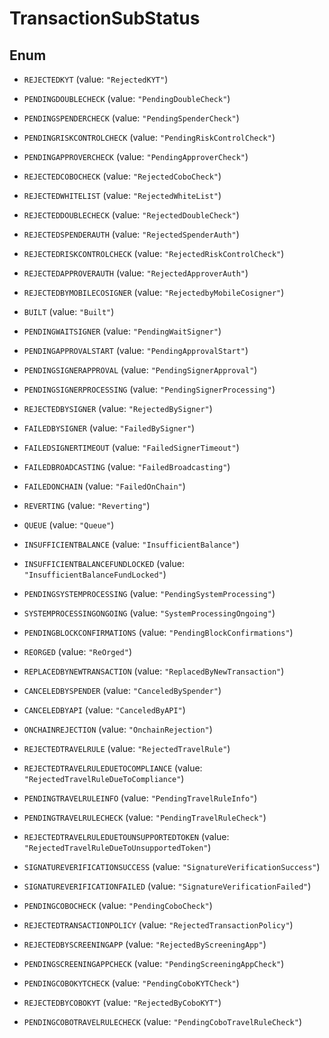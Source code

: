 

# TransactionSubStatus

## Enum


* `REJECTEDKYT` (value: `"RejectedKYT"`)

* `PENDINGDOUBLECHECK` (value: `"PendingDoubleCheck"`)

* `PENDINGSPENDERCHECK` (value: `"PendingSpenderCheck"`)

* `PENDINGRISKCONTROLCHECK` (value: `"PendingRiskControlCheck"`)

* `PENDINGAPPROVERCHECK` (value: `"PendingApproverCheck"`)

* `REJECTEDCOBOCHECK` (value: `"RejectedCoboCheck"`)

* `REJECTEDWHITELIST` (value: `"RejectedWhiteList"`)

* `REJECTEDDOUBLECHECK` (value: `"RejectedDoubleCheck"`)

* `REJECTEDSPENDERAUTH` (value: `"RejectedSpenderAuth"`)

* `REJECTEDRISKCONTROLCHECK` (value: `"RejectedRiskControlCheck"`)

* `REJECTEDAPPROVERAUTH` (value: `"RejectedApproverAuth"`)

* `REJECTEDBYMOBILECOSIGNER` (value: `"RejectedbyMobileCosigner"`)

* `BUILT` (value: `"Built"`)

* `PENDINGWAITSIGNER` (value: `"PendingWaitSigner"`)

* `PENDINGAPPROVALSTART` (value: `"PendingApprovalStart"`)

* `PENDINGSIGNERAPPROVAL` (value: `"PendingSignerApproval"`)

* `PENDINGSIGNERPROCESSING` (value: `"PendingSignerProcessing"`)

* `REJECTEDBYSIGNER` (value: `"RejectedBySigner"`)

* `FAILEDBYSIGNER` (value: `"FailedBySigner"`)

* `FAILEDSIGNERTIMEOUT` (value: `"FailedSignerTimeout"`)

* `FAILEDBROADCASTING` (value: `"FailedBroadcasting"`)

* `FAILEDONCHAIN` (value: `"FailedOnChain"`)

* `REVERTING` (value: `"Reverting"`)

* `QUEUE` (value: `"Queue"`)

* `INSUFFICIENTBALANCE` (value: `"InsufficientBalance"`)

* `INSUFFICIENTBALANCEFUNDLOCKED` (value: `"InsufficientBalanceFundLocked"`)

* `PENDINGSYSTEMPROCESSING` (value: `"PendingSystemProcessing"`)

* `SYSTEMPROCESSINGONGOING` (value: `"SystemProcessingOngoing"`)

* `PENDINGBLOCKCONFIRMATIONS` (value: `"PendingBlockConfirmations"`)

* `REORGED` (value: `"ReOrged"`)

* `REPLACEDBYNEWTRANSACTION` (value: `"ReplacedByNewTransaction"`)

* `CANCELEDBYSPENDER` (value: `"CanceledBySpender"`)

* `CANCELEDBYAPI` (value: `"CanceledByAPI"`)

* `ONCHAINREJECTION` (value: `"OnchainRejection"`)

* `REJECTEDTRAVELRULE` (value: `"RejectedTravelRule"`)

* `REJECTEDTRAVELRULEDUETOCOMPLIANCE` (value: `"RejectedTravelRuleDueToCompliance"`)

* `PENDINGTRAVELRULEINFO` (value: `"PendingTravelRuleInfo"`)

* `PENDINGTRAVELRULECHECK` (value: `"PendingTravelRuleCheck"`)

* `REJECTEDTRAVELRULEDUETOUNSUPPORTEDTOKEN` (value: `"RejectedTravelRuleDueToUnsupportedToken"`)

* `SIGNATUREVERIFICATIONSUCCESS` (value: `"SignatureVerificationSuccess"`)

* `SIGNATUREVERIFICATIONFAILED` (value: `"SignatureVerificationFailed"`)

* `PENDINGCOBOCHECK` (value: `"PendingCoboCheck"`)

* `REJECTEDTRANSACTIONPOLICY` (value: `"RejectedTransactionPolicy"`)

* `REJECTEDBYSCREENINGAPP` (value: `"RejectedByScreeningApp"`)

* `PENDINGSCREENINGAPPCHECK` (value: `"PendingScreeningAppCheck"`)

* `PENDINGCOBOKYTCHECK` (value: `"PendingCoboKYTCheck"`)

* `REJECTEDBYCOBOKYT` (value: `"RejectedByCoboKYT"`)

* `PENDINGCOBOTRAVELRULECHECK` (value: `"PendingCoboTravelRuleCheck"`)



